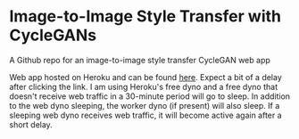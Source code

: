 # Image-to-Image Style Transfer with CycleGANs

A Github repo for an image-to-image style transfer CycleGAN web app

Web app hosted on Heroku and can be found [here](https://style-transfer-cycle-gan.herokuapp.com/). Expect a bit of a delay after clicking the link. I am using Heroku's free dyno and a free dyno that doesn't receive web traffic in a 30-minute period will go to sleep. In addition to the web dyno sleeping, the worker dyno (if present) will also sleep. If a sleeping web dyno receives web traffic, it will become active again after a short delay. 

